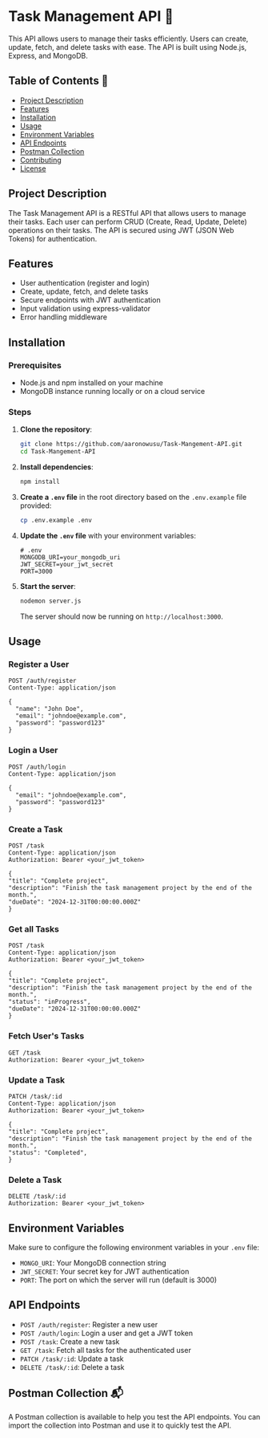 # Task Management API 🚀

This API allows users to manage their tasks efficiently. Users can create, update, fetch, and delete tasks with ease. The API is built using Node.js, Express, and MongoDB.

## Table of Contents 📑

- [Project Description](#project-description)
- [Features](#features)
- [Installation](#installation)
- [Usage](#usage)
- [Environment Variables](#environment-variables)
- [API Endpoints](#api-endpoints)
- [Postman Collection](#postman-collection)
- [Contributing](#contributing)
- [License](#license)

## Project Description 

The Task Management API is a RESTful API that allows users to manage their tasks. Each user can perform CRUD (Create, Read, Update, Delete) operations on their tasks. The API is secured using JWT (JSON Web Tokens) for authentication.

## Features 

- User authentication (register and login)
- Create, update, fetch, and delete tasks
- Secure endpoints with JWT authentication
- Input validation using express-validator
- Error handling middleware

## Installation 

### Prerequisites

- Node.js and npm installed on your machine
- MongoDB instance running locally or on a cloud service

### Steps

1. **Clone the repository**:

    ```sh
    git clone https://github.com/aaronowusu/Task-Mangement-API.git
    cd Task-Mangement-API
    ```

2. **Install dependencies**:

    ```sh
    npm install
    ```

3. **Create a `.env` file** in the root directory based on the `.env.example` file provided:

    ```sh
    cp .env.example .env
    ```

4. **Update the `.env` file** with your environment variables:

    ```plaintext
    # .env
    MONGODB_URI=your_mongodb_uri
    JWT_SECRET=your_jwt_secret
    PORT=3000
    ```

5. **Start the server**:

    ```sh
    nodemon server.js
    ```

    The server should now be running on `http://localhost:3000`.

## Usage 

### Register a User

```http
POST /auth/register
Content-Type: application/json

{
  "name": "John Doe",
  "email": "johndoe@example.com",
  "password": "password123"
}
```


### Login a User

```http
POST /auth/login
Content-Type: application/json

{
  "email": "johndoe@example.com",
  "password": "password123"
}
```

### Create a Task

```http
POST /task
Content-Type: application/json
Authorization: Bearer <your_jwt_token>

{
"title": "Complete project",
"description": "Finish the task management project by the end of the month.",
"dueDate": "2024-12-31T00:00:00.000Z"
}
```

### Get all Tasks

```http
POST /task
Content-Type: application/json
Authorization: Bearer <your_jwt_token>

{
"title": "Complete project",
"description": "Finish the task management project by the end of the month.",
"status": "inProgress",
"dueDate": "2024-12-31T00:00:00.000Z"
}
```

### Fetch User's Tasks

```http
GET /task
Authorization: Bearer <your_jwt_token>

```

### Update a Task

```http
PATCH /task/:id
Content-Type: application/json
Authorization: Bearer <your_jwt_token>

{
"title": "Complete project",
"description": "Finish the task management project by the end of the month.",
"status": "Completed",
}

```

### Delete a Task

```http
DELETE /task/:id
Authorization: Bearer <your_jwt_token>
```

## Environment Variables

Make sure to configure the following environment variables in your `.env` file:

- `MONGO_URI`: Your MongoDB connection string
- `JWT_SECRET`: Your secret key for JWT authentication
- `PORT`: The port on which the server will run (default is 3000)


## API Endpoints

- `POST /auth/register`: Register a new user
- `POST /auth/login`: Login a user and get a JWT token
- `POST /task`: Create a new task
- `GET /task`: Fetch all tasks for the authenticated user
- `PATCH /task/:id`: Update a task
- `DELETE /task/:id`: Delete a task

## Postman Collection 📬

A Postman collection is available to help you test the API endpoints. You can import the collection into Postman and use it to quickly test the API.
